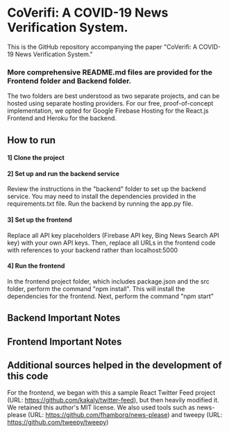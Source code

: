 # CoVerifi: A COVID-19 News Verification System.
This is the GitHub repository accompanying the paper "CoVerifi: A COVID-19 News Verification System."
### More comprehensive README.md files are provided for the Frontend folder and Backend folder.
The two folders are best understood as two separate projects, and can be hosted using separate hosting providers. For our free, proof-of-concept implementation, we opted for Google Firebase Hosting for the React.js Frontend and Heroku for the backend.
## How to run
#### 1] Clone the project
#### 2] Set up and run the backend service 
Review the instructions in the "backend" folder to set up the backend service. You may need to install the dependencies provided in the requirements.txt file. Run the backend by running the app.py file.
#### 3] Set up the frontend 
Replace all API key placeholders (Firebase API key, Bing News Search API key) with your own API keys. Then, replace all URLs in the frontend code with references to your backend rather than localhost:5000
#### 4] Run the frontend
In the frontend project folder, which includes package.json and the src folder, perform the command "npm install". This will install the dependencies for the frontend. Next, perform the command "npm start"
## Backend Important Notes

## Frontend Important Notes


## Additional sources helped in the development of this code
For the frontend, we began with this a sample React Twitter Feed project (URL: https://github.com/kakaly/twitter-feed), but then heavily modified it. We retained this author's MIT license. We also used tools such as news-please (URL: https://github.com/fhamborg/news-please) and tweepy (URL: https://github.com/tweepy/tweepy)
